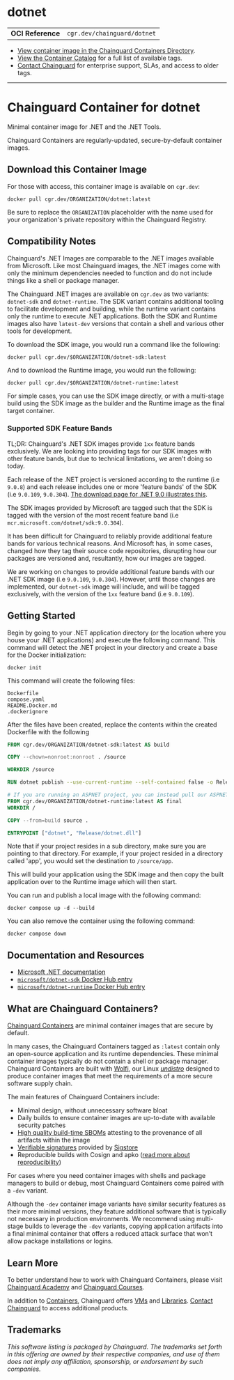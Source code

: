 <!--monopod:start-->
# dotnet
| | |
| - | - |
| **OCI Reference** | `cgr.dev/chainguard/dotnet` |


* [View container image in the Chainguard Containers Directory](https://images.chainguard.dev/directory/image/dotnet/overview).
* [View the Container Catalog](https://console.chainguard.dev/images/catalog) for a full list of available tags.
* [Contact Chainguard](https://www.chainguard.dev/contact?utm_source=readmes) for enterprise support, SLAs, and access to older tags.

---
<!--monopod:end-->

<!--overview:start-->
# Chainguard Container for dotnet

Minimal container image for .NET and the .NET Tools.

Chainguard Containers are regularly-updated, secure-by-default container images.
<!--overview:end-->

<!--getting:start-->
## Download this Container Image
For those with access, this container image is available on `cgr.dev`:

```
docker pull cgr.dev/ORGANIZATION/dotnet:latest
```

Be sure to replace the `ORGANIZATION` placeholder with the name used for your organization's private repository within the Chainguard Registry.
<!--getting:end-->

<!--body:start-->
## Compatibility Notes

Chainguard's .NET Images are comparable to the .NET images available from Microsoft.  Like most Chainguard images, the .NET images come with only the minimum dependencies needed to function and do not include things like a shell or package manager.

The Chainguard .NET images are available on `cgr.dev` as two variants: `dotnet-sdk` and `dotnet-runtime`. The SDK variant contains additional tooling to facilitate development and building, while the runtime variant contains only the runtime to execute .NET applications. Both the SDK and Runtime images also have `latest-dev` versions that contain a shell and various other tools for development.

To download the SDK image, you would run a command like the following:
 
```shell
docker pull cgr.dev/$ORGANIZATION/dotnet-sdk:latest
```

And to download the Runtime image, you would run the following:

```shell
docker pull cgr.dev/$ORGANIZATION/dotnet-runtime:latest
```

For simple cases, you can use the SDK image directly, or with a multi-stage build using the SDK image as the builder and the Runtime image as the final target container.

### Supported SDK Feature Bands

TL;DR: Chainguard's .NET SDK images provide `1xx` feature bands exclusively. We are looking into providing tags for our SDK images with other feature bands, but due to technical limitations, we aren't doing so today.

Each release of the .NET project is versioned according to the runtime (i.e `9.0.8`) and each release includes one or more 'feature bands' of the SDK (i.e `9.0.109`, `9.0.304`). [The download page for .NET 9.0 illustrates this](https://dotnet.microsoft.com/en-us/download/dotnet/9.0).

The SDK images provided by Microsoft are tagged such that the SDK is tagged with the version of the most recent feature band (i.e `mcr.microsoft.com/dotnet/sdk:9.0.304`).

It has been difficult for Chainguard to reliably provide additional feature bands for various technical reasons. And Microsoft has, in some cases, changed how they tag their source code repositories, disrupting how our packages are versioned and, resultantly, how our images are tagged.

We are working on changes to provide additional feature bands with our .NET SDK image (i.e `9.0.109`, `9.0.304`). However, until those changes are implemented, our `dotnet-sdk` image will include, and will be tagged exclusively, with the version of the `1xx` feature band (i.e `9.0.109`).

## Getting Started

Begin by going to your .NET application directory (or the location where you house your .NET applications) and execute the following command. This command will detect the .NET project in your directory and create a base for the Docker initialization:

```shell
docker init
```

This command will create the following files:

```
Dockerfile
compose.yaml
README.Docker.md
.dockerignore
```

After the files have been created, replace the contents within the created Dockerfile with the following

```Dockerfile
FROM cgr.dev/ORGANIZATION/dotnet-sdk:latest AS build

COPY --chown=nonroot:nonroot . /source

WORKDIR /source

RUN dotnet publish --use-current-runtime --self-contained false -o Release

# If you are running an ASPNET project, you can instead pull our ASPNET image cgr.dev/ORGANIZATION/aspnet-runtime:latest
FROM cgr.dev/ORGANIZATION/dotnet-runtime:latest AS final
WORKDIR /

COPY --from=build source .

ENTRYPOINT ["dotnet", "Release/dotnet.dll"]
```

Note that if your project resides in a sub directory, make sure you are pointing to that directory. For example, if your project resided in a directory called 'app', you would set the destination to `/source/app`.

This will build your application using the SDK image and then copy the built application over to the Runtime image which will then start.

You can run and publish a local image with the following command:

```shell
docker compose up -d --build
```

You can also remove the container using the following command:

```shell
docker compose down
```

## Documentation and Resources

* [Microsoft .NET documentation](https://learn.microsoft.com/en-us/dotnet/)
* [`microsoft/dotnet-sdk` Docker Hub entry](https://hub.docker.com/r/microsoft/dotnet-sdk)
* [`microsoft/dotnet-runtime` Docker Hub entry](https://hub.docker.com/r/microsoft/dotnet-runtime) 
<!--body:end-->

## What are Chainguard Containers?

[Chainguard Containers](https://www.chainguard.dev/containers?utm_source=readmes) are minimal container images that are secure by default. 

In many cases, the Chainguard Containers tagged as `:latest` contain only an open-source application and its runtime dependencies. These minimal container images typically do not contain a shell or package manager. Chainguard Containers are built with [Wolfi](https://edu.chainguard.dev/open-source/wolfi/overview?utm_source=readmes), our Linux _[undistro](https://edu.chainguard.dev/open-source/wolfi/overview/#why-undistro)_ designed to produce container images that meet the requirements of a more secure software supply chain.

The main features of Chainguard Containers include:

* Minimal design, without unnecessary software bloat
* Daily builds to ensure container images are up-to-date with available security patches
* [High quality build-time SBOMs](https://edu.chainguard.dev/chainguard/chainguard-images/working-with-images/retrieve-image-sboms/?utm_source=readmes) attesting to the provenance of all artifacts within the image
* [Verifiable signatures](https://edu.chainguard.dev/chainguard/chainguard-images/working-with-images/retrieve-image-sboms/) provided by [Sigstore](https://edu.chainguard.dev/open-source/sigstore/cosign/an-introduction-to-cosign/?utm_source=readmes)
* Reproducible builds with Cosign and apko ([read more about reproducibility](https://www.chainguard.dev/unchained/reproducing-chainguards-reproducible-image-builds?utm_source=readmes))

For cases where you need container images with shells and package managers to build or debug, most Chainguard Containers come paired with a `-dev` variant.

Although the `-dev` container image variants have similar security features as their more minimal versions, they feature additional software that is typically not necessary in production environments. We recommend using multi-stage builds to leverage the `-dev` variants, copying application artifacts into a final minimal container that offers a reduced attack surface that won’t allow package installations or logins.

## Learn More

To better understand how to work with Chainguard Containers, please visit [Chainguard Academy](https://edu.chainguard.dev/?utm_source=readmes) and [Chainguard Courses](https://courses.chainguard.dev/?utm_source=readmes).

In addition to [Containers](https://www.chainguard.dev/containers?utm_source=readmes), Chainguard offers [VMs](https://www.chainguard.dev/vms?utm_source=readmes) and [Libraries](https://www.chainguard.dev/libraries?utm_source=readmes). [Contact Chainguard](https://www.chainguard.dev/contact?utm_source=readmes) to access additional products. 

## Trademarks

_This software listing is packaged by Chainguard. The trademarks set forth in this offering are owned by their respective companies, and use of them does not imply any affiliation, sponsorship, or endorsement by such companies._